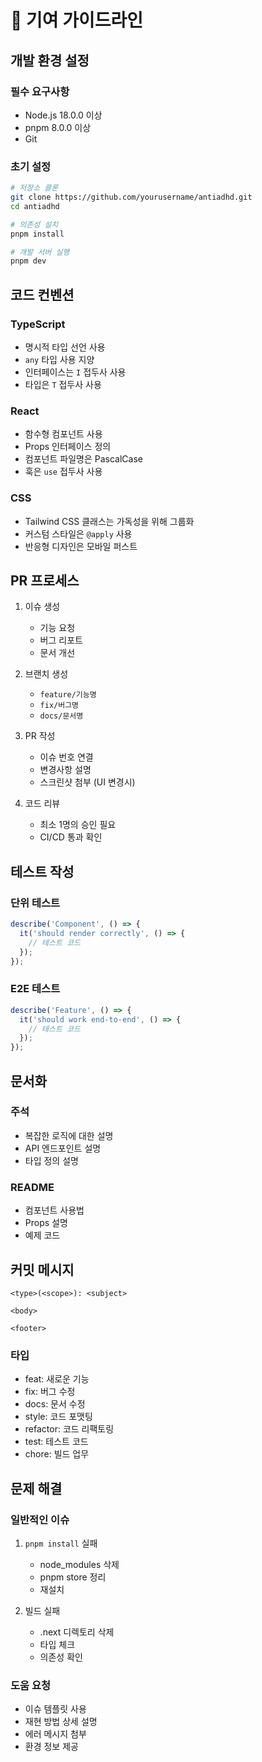 # 🤝 기여 가이드라인

## 개발 환경 설정

### 필수 요구사항
- Node.js 18.0.0 이상
- pnpm 8.0.0 이상
- Git

### 초기 설정
```bash
# 저장소 클론
git clone https://github.com/yourusername/antiadhd.git
cd antiadhd

# 의존성 설치
pnpm install

# 개발 서버 실행
pnpm dev
```

## 코드 컨벤션

### TypeScript
- 명시적 타입 선언 사용
- `any` 타입 사용 지양
- 인터페이스는 `I` 접두사 사용
- 타입은 `T` 접두사 사용

### React
- 함수형 컴포넌트 사용
- Props 인터페이스 정의
- 컴포넌트 파일명은 PascalCase
- 훅은 `use` 접두사 사용

### CSS
- Tailwind CSS 클래스는 가독성을 위해 그룹화
- 커스텀 스타일은 `@apply` 사용
- 반응형 디자인은 모바일 퍼스트

## PR 프로세스

1. 이슈 생성
   - 기능 요청
   - 버그 리포트
   - 문서 개선

2. 브랜치 생성
   - `feature/기능명`
   - `fix/버그명`
   - `docs/문서명`

3. PR 작성
   - 이슈 번호 연결
   - 변경사항 설명
   - 스크린샷 첨부 (UI 변경시)

4. 코드 리뷰
   - 최소 1명의 승인 필요
   - CI/CD 통과 확인

## 테스트 작성

### 단위 테스트
```typescript
describe('Component', () => {
  it('should render correctly', () => {
    // 테스트 코드
  });
});
```

### E2E 테스트
```typescript
describe('Feature', () => {
  it('should work end-to-end', () => {
    // 테스트 코드
  });
});
```

## 문서화

### 주석
- 복잡한 로직에 대한 설명
- API 엔드포인트 설명
- 타입 정의 설명

### README
- 컴포넌트 사용법
- Props 설명
- 예제 코드

## 커밋 메시지

```
<type>(<scope>): <subject>

<body>

<footer>
```

### 타입
- feat: 새로운 기능
- fix: 버그 수정
- docs: 문서 수정
- style: 코드 포맷팅
- refactor: 코드 리팩토링
- test: 테스트 코드
- chore: 빌드 업무

## 문제 해결

### 일반적인 이슈
1. `pnpm install` 실패
   - node_modules 삭제
   - pnpm store 정리
   - 재설치

2. 빌드 실패
   - .next 디렉토리 삭제
   - 타입 체크
   - 의존성 확인

### 도움 요청
- 이슈 템플릿 사용
- 재현 방법 상세 설명
- 에러 메시지 첨부
- 환경 정보 제공 